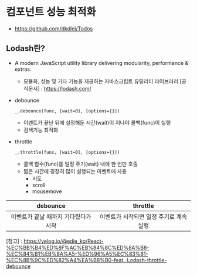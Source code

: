 # 컴포넌트 성능 최적화
* https://github.com/dkdlel/Todos

## Lodash란?
* A modern JavaScript utility library delivering modularity, performance & extras.
    - 모듈화, 성능 및 기타 기능을 제공하는 자바스크립트 유틸리티 라이브러리
[공식문서] : https://lodash.com/

* debounce
    ```
    _.debounce(func, [wait=0], [options={}])
    ```
    - 이벤트가 끝난 뒤에 설정해둔 시간(wait)이 지나야 콜백(func)이 실행
    - 검색기능 최적화

* throttle
    ```
    _.throttle(func, [wait=0], [options={}])
    ```
    - 콜백 함수(func)를 일정 주기(wait) 내에 한 번만 호출
    - 짧은 시간에 굉장히 많이 실행되는 이벤트에 사용
        + 지도
        + scroll
        + mousemove

|debounce|throttle|
|:---:|:---:|
|이벤트가 끝날 때까지 기다렸다가 시작|이벤트가 시작되면 일정 주기로 계속 실행|

[참고] : https://velog.io/@edie_ko/React-%EC%BB%B4%ED%8F%AC%EB%84%8C%ED%8A%B8-%EC%84%B1%EB%8A%A5-%ED%96%A5%EC%83%81-%EC%8B%9C%ED%82%A4%EA%B8%B0-feat.-Lodash-throttle-debounce